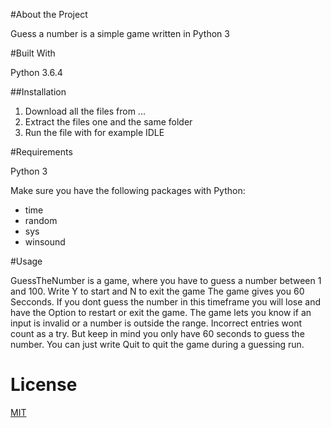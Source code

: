 
#About the Project

Guess a number is a simple game written in Python 3

#Built With

Python 3.6.4


##Installation

1. Download all the files from ...
2. Extract the files one and the same folder
3. Run the file with for example IDLE


#Requirements

Python 3 

Make sure you have the following packages with Python:

- time
- random
- sys
- winsound

#Usage

GuessTheNumber is a game, where you have to guess a number between 1 and 100. Write Y to start and N to exit the game
The game gives you 60 Secconds. If you dont guess the number in this timeframe you will lose and have the Option to restart or exit the game. 
The game lets you know if an input is invalid or a number is outside the range. Incorrect entries wont count as a try. But keep in mind you only have 60 seconds to guess the number.
You can just write Quit to quit the game during a guessing run.

# License

[MIT](https://choosealicense.com/licenses/mit/)


